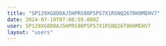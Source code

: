 ```yaml
---
title: "SP129XG8D0AJ5HPRS98P5PS7X1RSNQ26T0H9MEHV7"
date: 2024-07-19T07:08:59.088Z
user: SP129XG8D0AJ5HPRS98P5PS7X1RSNQ26T0H9MEHV7
layout: "users"
---
```

    